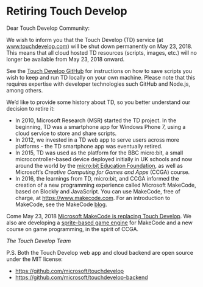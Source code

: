 # Retiring Touch Develop

Dear Touch Develop Community:

We wish to inform you that the Touch Develop (TD) service (at www.touchdevelop.com) will be shut down permanently on May 23, 2018. This means that all cloud hosted TD resources (scripts, images, etc.) will no longer be available from May 23, 2018 onward.

See the [Touch Develop GitHub](https://github.com/microsoft/touchdevelop) for instructions on how to save scripts you wish to keep and run TD locally on your own machine. Please note that this requires expertise with developer technologies such GitHub and Node.js, among others.

We’d like to provide some history about TD, so you better understand our decision to retire it:

* In 2010, Microsoft Research (MSR) started the TD project. In the beginning, TD was a smartphone app for Windows Phone 7, using a cloud service to store and share scripts.
* In 2012, we invested in a TD web app to serve users across more platforms - the TD smartphone app was eventually retired.
* In 2015, TD was used as the platform for the BBC micro:bit, a small microcontroller-based device deployed initially in UK schools and now around the world by the [micro:bit Education Foundation](http://microbit.org), as well as Microsoft’s *Creative Computing for Games and Apps* (CCGA) course.
* In 2016, the learnings from TD, micro:bit, and CCGA informed the creation of a new programming experience called Microsoft MakeCode, based on Blockly and JavaScript. You can use MakeCode, free of charge, at https://www.makecode.com. For an introduction to MakeCode, see the MakeCode [blog](/blog/makecode-overview).

Come May 23, 2018 [Microsoft MakeCode is replacing Touch Develop](/touchdevelop). We also are developing a [sprite-based game engine](/td2mkcd) for MakeCode and a new course on game programming, in the spirit of CCGA.

*The Touch Develop Team*

P.S. Both the Touch Develop web app and cloud backend are open source under the MIT license:

* https://github.com/microsoft/touchdevelop
* https://github.com/microsoft/touchdevelop-backend